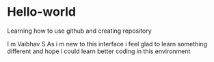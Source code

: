 # Hello-world
Learning how to use github and creating repository

I m Vaibhav S
As i m new to this interface i feel glad to learn something different and hope i could learn better coding in this environment 

